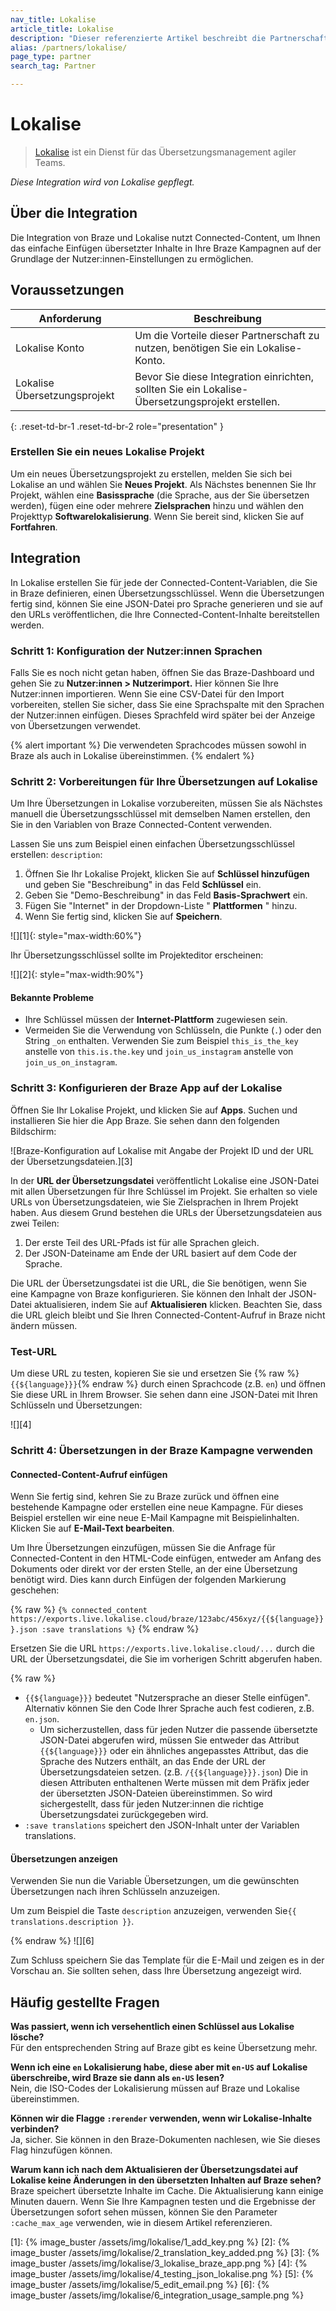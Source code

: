 ```yaml
---
nav_title: Lokalise
article_title: Lokalise
description: "Dieser referenzierte Artikel beschreibt die Partnerschaft zwischen Braze und Lokalise, einem Dienst für Übersetzungsmanagement für agile Teams."
alias: /partners/lokalise/
page_type: partner
search_tag: Partner

---
```


# Lokalise

> [Lokalise](https://lokalise.com) ist ein Dienst für das Übersetzungsmanagement agiler Teams.

_Diese Integration wird von Lokalise gepflegt._

## Über die Integration

Die Integration von Braze und Lokalise nutzt Connected-Content, um Ihnen das einfache Einfügen übersetzter Inhalte in Ihre Braze Kampagnen auf der Grundlage der Nutzer:innen-Einstellungen zu ermöglichen.

## Voraussetzungen

| Anforderung | Beschreibung |
| ----------- | ----------- |
| Lokalise Konto | Um die Vorteile dieser Partnerschaft zu nutzen, benötigen Sie ein Lokalise-Konto. |
| Lokalise Übersetzungsprojekt | Bevor Sie diese Integration einrichten, sollten Sie ein Lokalise-Übersetzungsprojekt erstellen. |
{: .reset-td-br-1 .reset-td-br-2 role="presentation" }

### Erstellen Sie ein neues Lokalise Projekt

Um ein neues Übersetzungsprojekt zu erstellen, melden Sie sich bei Lokalise an und wählen Sie **Neues Projekt**. Als Nächstes benennen Sie Ihr Projekt, wählen eine **Basissprache** (die Sprache, aus der Sie übersetzen werden), fügen eine oder mehrere **Zielsprachen** hinzu und wählen den Projekttyp **Softwarelokalisierung**. Wenn Sie bereit sind, klicken Sie auf **Fortfahren**.

## Integration

In Lokalise erstellen Sie für jede der Connected-Content-Variablen, die Sie in Braze definieren, einen Übersetzungsschlüssel. Wenn die Übersetzungen fertig sind, können Sie eine JSON-Datei pro Sprache generieren und sie auf den URLs veröffentlichen, die Ihre Connected-Content-Inhalte bereitstellen werden.

### Schritt 1: Konfiguration der Nutzer:innen Sprachen

Falls Sie es noch nicht getan haben, öffnen Sie das Braze-Dashboard und gehen Sie zu **Nutzer:innen > Nutzerimport.** Hier können Sie Ihre Nutzer:innen importieren. Wenn Sie eine CSV-Datei für den Import vorbereiten, stellen Sie sicher, dass Sie eine Sprachspalte mit den Sprachen der Nutzer:innen einfügen. Dieses Sprachfeld wird später bei der Anzeige von Übersetzungen verwendet. 

{% alert important %}
Die verwendeten Sprachcodes müssen sowohl in Braze als auch in Lokalise übereinstimmen.
{% endalert %}
### Schritt 2: Vorbereitungen für Ihre Übersetzungen auf Lokalise

Um Ihre Übersetzungen in Lokalise vorzubereiten, müssen Sie als Nächstes manuell die Übersetzungsschlüssel mit demselben Namen erstellen, den Sie in den Variablen von Braze Connected-Content verwenden. 

Lassen Sie uns zum Beispiel einen einfachen Übersetzungsschlüssel erstellen: `description`:
1. Öffnen Sie Ihr Lokalise Projekt, klicken Sie auf **Schlüssel hinzufügen** und geben Sie "Beschreibung" in das Feld **Schlüssel** ein.
2. Geben Sie "Demo-Beschreibung" in das Feld **Basis-Sprachwert** ein.
3. Fügen Sie "Internet" in der Dropdown-Liste " **Plattformen** " hinzu. 
4. Wenn Sie fertig sind, klicken Sie auf **Speichern**.

![][1]{: style="max-width:60%"}

Ihr Übersetzungsschlüssel sollte im Projekteditor erscheinen:

![][2]{: style="max-width:90%"}

#### Bekannte Probleme

- Ihre Schlüssel müssen der **Internet-Plattform** zugewiesen sein.
- Vermeiden Sie die Verwendung von Schlüsseln, die Punkte (`.`) oder den String `_on` enthalten. Verwenden Sie zum Beispiel `this_is_the_key` anstelle von `this.is.the.key` und `join_us_instagram` anstelle von `join_us_on_instagram`.

### Schritt 3: Konfigurieren der Braze App auf der Lokalise

Öffnen Sie Ihr Lokalise Projekt, und klicken Sie auf **Apps**. Suchen und installieren Sie hier die App Braze. Sie sehen dann den folgenden Bildschirm:

![Braze-Konfiguration auf Lokalise mit Angabe der Projekt ID und der URL der Übersetzungsdateien.][3]

In der **URL der Übersetzungsdatei** veröffentlicht Lokalise eine JSON-Datei mit allen Übersetzungen für Ihre Schlüssel im Projekt. Sie erhalten so viele URLs von Übersetzungsdateien, wie Sie Zielsprachen in Ihrem Projekt haben. Aus diesem Grund bestehen die URLs der Übersetzungsdateien aus zwei Teilen:

1. Der erste Teil des URL-Pfads ist für alle Sprachen gleich.
2. Der JSON-Dateiname am Ende der URL basiert auf dem Code der Sprache.

Die URL der Übersetzungsdatei ist die URL, die Sie benötigen, wenn Sie eine Kampagne von Braze konfigurieren. Sie können den Inhalt der JSON-Datei aktualisieren, indem Sie auf **Aktualisieren** klicken. Beachten Sie, dass die URL gleich bleibt und Sie Ihren Connected-Content-Aufruf in Braze nicht ändern müssen.

### Test-URL

Um diese URL zu testen, kopieren Sie sie und ersetzen Sie {% raw %}`{{${language}}}`{% endraw %} durch einen Sprachcode (z.B. `en`) und öffnen Sie diese URL in Ihrem Browser. Sie sehen dann eine JSON-Datei mit Ihren Schlüsseln und Übersetzungen:

![][4]

### Schritt 4: Übersetzungen in der Braze Kampagne verwenden

#### Connected-Content-Aufruf einfügen

Wenn Sie fertig sind, kehren Sie zu Braze zurück und öffnen eine bestehende Kampagne oder erstellen eine neue Kampagne. Für dieses Beispiel erstellen wir eine neue E-Mail Kampagne mit Beispielinhalten. Klicken Sie auf **E-Mail-Text bearbeiten**.

Um Ihre Übersetzungen einzufügen, müssen Sie die Anfrage für Connected-Content in den HTML-Code einfügen, entweder am Anfang des Dokuments oder direkt vor der ersten Stelle, an der eine Übersetzung benötigt wird. Dies kann durch Einfügen der folgenden Markierung geschehen:

{% raw %}
`{% connected_content https://exports.live.lokalise.cloud/braze/123abc/456xyz/{{${language}}}.json :save translations %}`
{% endraw %}

Ersetzen Sie die URL `https://exports.live.lokalise.cloud/...` durch die URL der Übersetzungsdatei, die Sie im vorherigen Schritt abgerufen haben.

{% raw %}

- `{{${language}}}` bedeutet "Nutzersprache an dieser Stelle einfügen". Alternativ können Sie den Code Ihrer Sprache auch fest codieren, z.B. `en.json`.
  - Um sicherzustellen, dass für jeden Nutzer die passende übersetzte JSON-Datei abgerufen wird, müssen Sie entweder das Attribut `{{${language}}}` oder ein ähnliches angepasstes Attribut, das die Sprache des Nutzers enthält, an das Ende der URL der Übersetzungsdateien setzen. (z.B. `/{{${language}}}.json`) Die in diesen Attributen enthaltenen Werte müssen mit dem Präfix jeder der übersetzten JSON-Dateien übereinstimmen. So wird sichergestellt, dass für jeden Nutzer:innen die richtige Übersetzungsdatei zurückgegeben wird.
- `:save translations` speichert den JSON-Inhalt unter der Variablen translations.

#### Übersetzungen anzeigen

Verwenden Sie nun die Variable Übersetzungen, um die gewünschten Übersetzungen nach ihren Schlüsseln anzuzeigen.

Um zum Beispiel die Taste `description` anzuzeigen, verwenden Sie`{{ translations.description }}`.

{% endraw %}
![][6]

Zum Schluss speichern Sie das Template für die E-Mail und zeigen es in der Vorschau an. Sie sollten sehen, dass Ihre Übersetzung angezeigt wird.

## Häufig gestellte Fragen

**Was passiert, wenn ich versehentlich einen Schlüssel aus Lokalise lösche?**<br>
Für den entsprechenden String auf Braze gibt es keine Übersetzung mehr.

**Wenn ich eine `en` Lokalisierung habe, diese aber mit `en-US` auf Lokalise überschreibe, wird Braze sie dann als `en-US` lesen?**<br>
Nein, die ISO-Codes der Lokalisierung müssen auf Braze und Lokalise übereinstimmen.

**Können wir die Flagge `:rerender` verwenden, wenn wir Lokalise-Inhalte verbinden?**<br>
Ja, sicher. Sie können in den Braze-Dokumenten nachlesen, wie Sie dieses Flag hinzufügen können.

**Warum kann ich nach dem Aktualisieren der Übersetzungsdatei auf Lokalise keine Änderungen in den übersetzten Inhalten auf Braze sehen?**<br>
Braze speichert übersetzte Inhalte im Cache. Die Aktualisierung kann einige Minuten dauern. Wenn Sie Ihre Kampagnen testen und die Ergebnisse der Übersetzungen sofort sehen müssen, können Sie den Parameter `:cache_max_age` verwenden, wie in diesem Artikel referenzieren.


[1]: {% image_buster /assets/img/lokalise/1_add_key.png %}
[2]: {% image_buster /assets/img/lokalise/2_translation_key_added.png %}
[3]: {% image_buster /assets/img/lokalise/3_lokalise_braze_app.png %}
[4]: {% image_buster /assets/img/lokalise/4_testing_json_lokalise.png %}
[5]: {% image_buster /assets/img/lokalise/5_edit_email.png %}
[6]: {% image_buster /assets/img/lokalise/6_integration_usage_sample.png %}